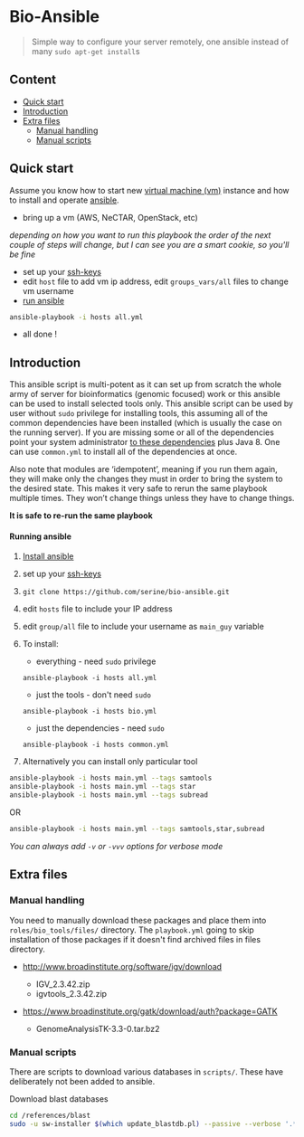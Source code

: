 # Bio-Ansible 

> Simple way to configure your server remotely, one ansible instead of many `sudo apt-get install`s

## Content 

- [Quick start](#quick-start)
- [Introduction](#introduction)
- [Extra files](#extra-files)
  - [Manual handling](#manual-handling)
  - [Manual scripts](#manual-scripts)

## Quick start

Assume you know how to start new [virtual machine (vm)](https://en.wikipedia.org/wiki/Virtual_machine) instance and how to install and operate [ansible](http://docs.ansible.com/ansible/intro.html).

- bring up a vm (AWS, NeCTAR, OpenStack, etc)

_depending on how you want to run this playbook the order of the next couple of steps will change, but I can see you are a smart cookie, so you'll be fine_

- set up your [ssh-keys](https://www.digitalocean.com/community/tutorials/how-to-set-up-ssh-keys--2)
- edit `host` file to add vm ip address, edit `groups_vars/all` files to change vm username
- [run ansible](#running-ansible)
```BASH
ansible-playbook -i hosts all.yml
```
- all done !

## Introduction

This ansible script is multi-potent as it can set up from scratch the whole army of server for bioinformatics (genomic focused) work or this ansible can be used to install selected tools only. This ansible script can be used by user without `sudo` privilege for installing tools, this assuming all of the common dependencies have been installed (which is usually the case on the running server). If you are missing some or all of the dependencies point your system administrator [to these dependencies](roles/common/tasks/main.yml) plus Java 8. One can use `common.yml` to install all of the dependencies at once.

Also note that modules are ‘idempotent’, meaning if you run them again, they will make only the changes they must in order to bring the system to the desired state. This makes it very safe to rerun the same playbook multiple times. They won’t change things unless they have to change things.

**It is safe to re-run the same playbook**

#### Running ansible

1. [Install ansible](http://docs.ansible.com/ansible/intro_installation.html)
2. set up your [ssh-keys](https://www.digitalocean.com/community/tutorials/how-to-set-up-ssh-keys--2)
3. `git clone https://github.com/serine/bio-ansible.git`
4. edit `hosts` file to include your IP address
5. edit `group/all` file to include your username as `main_guy` variable
6. To install:
    - everything - need `sudo` privilege
    ```
    ansible-playbook -i hosts all.yml
    ```
    - just the tools - don't need `sudo`
    ```
    ansible-playbook -i hosts bio.yml
    ```
    - just the dependencies - need `sudo`

    ```
    ansible-playbook -i hosts common.yml
    ```
7. Alternatively you can install only particular tool

```BASH
ansible-playbook -i hosts main.yml --tags samtools
ansible-playbook -i hosts main.yml --tags star
ansible-playbook -i hosts main.yml --tags subread
```

OR

```BASH
ansible-playbook -i hosts main.yml --tags samtools,star,subread
```

_You can always add `-v` or `-vvv` options for verbose mode_

## Extra files

### Manual handling

You need to manually download these packages and place them into `roles/bio_tools/files/` directory.
The `playbook.yml` going to skip installation of those packages if it doesn't find archived files in files directory.

- http://www.broadinstitute.org/software/igv/download

    - IGV_2.3.42.zip
    - igvtools_2.3.42.zip

- https://www.broadinstitute.org/gatk/download/auth?package=GATK

    - GenomeAnalysisTK-3.3-0.tar.bz2

### Manual scripts

There are scripts to download various databases in `scripts/`. These have deliberately not been added to ansible.

Download blast databases

```BASH
cd /references/blast
sudo -u sw-installer $(which update_blastdb.pl) --passive --verbose '.*'
```
